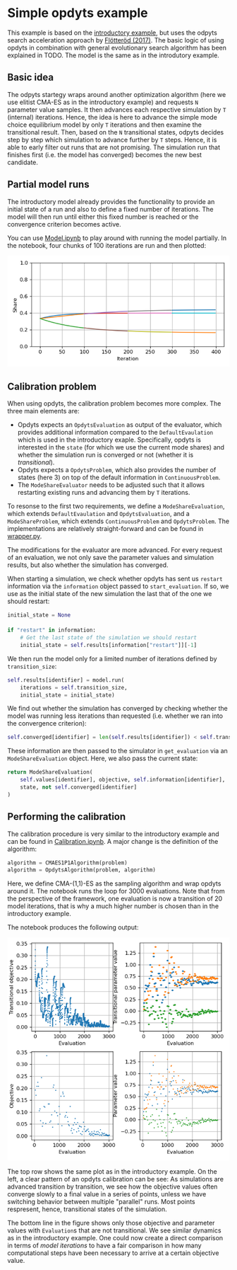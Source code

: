 # Simple opdyts example

This example is based on the [introductory example](../simple), but uses the
odpyts search acceleration approach by [Flötteröd (2017)](https://www.sciencedirect.com/science/article/pii/S0191261516302466). The basic logic of using opdyts in
combination with general evolutionary search algorithm has been explained in
TODO. The model is the same as in the introdutory example.

## Basic idea

The odpyts startegy wraps around another optimization algorithm (here we use
elitist CMA-ES as in the introductory example) and requests `N` parameter value
samples. It then advances each respective simulation by `T` (internal) iterations.
Hence, the idea is here to advance the simple mode choice equilibrium model by
only `T` iterations and then examine the transitional result. Then, based on the
`N` transitional states, odpyts decides step by step which simulation to advance
further by `T` steps. Hence, it is able to early filter out runs that are not
promising. The simulation run that finishes first (i.e. the model has converged)
becomes the new best candidate.

## Partial model runs

The introductory model already provides the functionality to provide an initial
state of a run and also to define a fixed number of iterations. The model will
then run until either this fixed number is reached or the convergence criterion
becomes active.

You can use [Model.ipynb](Model.ipynb) to play around with running the model
partially. In the notebook, four chunks of 100 iterations are run and then
plotted:

![States](figures/states.png)

## Calibration problem

When using opdyts, the calibration problem becomes more complex. The three main
elements are:

- Opdyts expects an `OpdytsEvaluation` as output of the evaluator, which provides
additional information compared to the `DefaultEvaulation` which is used in the
introductory exaple. Specifically, opdyts is interested in the `state`
(for which we use the current mode shares) and whether the simulation run is converged
or not (whether it is *transitional*).
- Opdyts expects a `OpdytsProblem`, which also provides the number of states (here 3)
on top of the default information in `ContinuousProblem`.
- The `ModeShareEvaluator` needs to be adjusted such that it allows restarting
existing runs and advancing them by `T` iterations.

To resonse to the first two requirements, we define a `ModeShareEvaluation`,
which extends `DefaultEvaulation` and `OpdytsEvaluation`, and a `ModeShareProblem`,
which extends `ContinuousProblem` and `OpdytsProblem`. The implementations are
relatively straight-forward and can be found in [wrapper.py](wrapper.py).

The modifications for the evaluator are more advanced. For every request of an
evaluation, we not only save the parameter values and simulation results, but also
whether the simulation has converged.

When starting a simulation, we check whether opdyts has sent us `restart` information
via the `information` object passed to `start_evaluation`. If so, we use as the initial
state of the new simulation the last that of the one we should restart:

```python
initial_state = None

if "restart" in information:
    # Get the last state of the simulation we should restart
    initial_state = self.results[information["restart"]][-1]
```

We then run the model only for a limited number of iterations defined
by `transition_size`:

```python
self.results[identifier] = model.run(
    iterations = self.transition_size,
    initial_state = initial_state)
```

We find out whether the simulation has converged by checking whether the
model was running less iterations than requested (i.e. whether we ran into
the convergence criterion):

```python
self.converged[identifier] = len(self.results[identifier]) < self.transition_size
```

These information are then passed to the simulator in `get_evaluation` via
an `ModeShareEvaluation` object. Here, we also pass the current state:

```python
return ModeShareEvaluation(
    self.values[identifier], objective, self.information[identifier],
    state, not self.converged[identifier]
)
```

## Performing the calibration

The calibration procedure is very similar to the introductory example and can
be found in [Calibration.ipynb](Calibration.ipynb). A major change is the
definition of the algorithm:

```python
algorithm = CMAES1P1Algorithm(problem)
algorithm = OpdytsAlgorithm(problem, algorithm)
```

Here, we define CMA-(1,1)-ES as the sampling algorithm and wrap opdyts around it.
The notebook runs the loop for 3000 evaluations. Note that from the perspective
of the framework, one evaluation is now a transition of 20 model iterations, that
is why a much higher number is chosen than in the introductory example.

The notebook produces the following output:

![Calibration](figures/calibration.png)

The top row shows the same plot as in the introductory example. On the left, a
clear pattern of an opdyts calibration can be see: As simulations are advanced
transition by transition, we see how the objective values often converge slowly
to a final value in a series of points, unless we have switching behavior between
multiple "parallel" runs. Most points respresent, hence, transitional states
of the simulation.

The bottom line in the figure shows only those objective and parameter values
with `Evaluation`s that are not transitional. We see similar dynamics as in the
introductory example. One could now create a direct comparison in terms of
*model iterations* to have a fair comparison in how many computational steps
have been necessary to arrive at a certain objective value.
